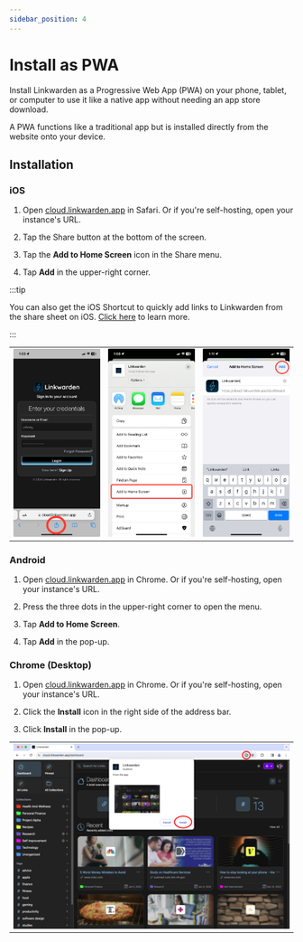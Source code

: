 ```yaml
---
sidebar_position: 4
---
```


# Install as PWA

Install Linkwarden as a Progressive Web App (PWA) on your phone, tablet, or computer to use it like a native app without needing an app store download.

A PWA functions like a traditional app but is installed directly from the website onto your device.

## Installation

### iOS

1. Open [cloud.linkwarden.app](https://app.linkwarden.app) in Safari. Or if you're self-hosting, open your instance's URL.

2. Tap the Share button at the bottom of the screen.

3. Tap the **Add to Home Screen** icon in the Share menu.

4. Tap **Add** in the upper-right corner.

:::tip

You can also get the iOS Shortcut to quickly add links to Linkwarden from the share sheet on iOS. [Click here](/getting-started/apple-shortcut) to learn more.

:::

<table>
  <tr>
    <td><img src="/img/ios-pwa-installation/1.jpg" width="100%" /></td>
    <td><img src="/img/ios-pwa-installation/2.jpg" width="100%" /></td>
    <td><img src="/img/ios-pwa-installation/3.jpg" width="100%" /></td>
  </tr>
</table>

### Android

1. Open [cloud.linkwarden.app](https://app.linkwarden.app) in Chrome. Or if you're self-hosting, open your instance's URL.

2. Press the three dots in the upper-right corner to open the menu.

3. Tap **Add to Home Screen**.

4. Tap **Add** in the pop-up.

### Chrome (Desktop)

1. Open [cloud.linkwarden.app](https://app.linkwarden.app) in Chrome. Or if you're self-hosting, open your instance's URL.

2. Click the **Install** icon in the right side of the address bar.

3. Click **Install** in the pop-up.

<table>
  <tr>
    <td><img src="/img/chrome-pwa-installation/1.jpg" width="100%" /></td>
  </tr>
</table>
